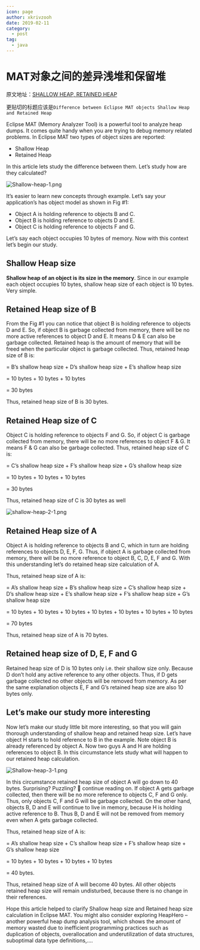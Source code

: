 ```yaml
---
icon: page
author: xkrivzooh
date: 2019-02-11
category:
  - post
tag:
  - java
---
```


# MAT对象之间的差异浅堆和保留堆

原文地址：[SHALLOW HEAP, RETAINED HEAP](https://blog.gceasy.io/2019/01/03/shallow-heap-retained-heap/)

更贴切的标题应该是`Difference between Eclipse MAT objects Shallow Heap and Retained Heap`

Eclipse MAT (Memory Analyzer Tool) is a powerful tool to analyze heap dumps. It comes quite handy when you are trying to debug memory related problems. In Eclipse MAT two types of object sizes are reported:

- Shallow Heap
- Retained Heap

In this article lets study the difference between them. Let’s study how are they calculated?

![Shallow-heap-1.png](http://wenchao.ren/img/2020/11/Shallow-heap-1.png)

It’s easier to learn new concepts through example. Let’s say your application’s has object model as shown in Fig #1:

- Object A is holding reference to objects B and C.
- Object B is holding reference to objects D and E.
- Object C is holding reference to objects F and G.
 
Let’s say each object occupies 10 bytes of memory. Now with this context let’s begin our study.

## Shallow Heap size

**Shallow heap of an object is its size in the memory**. Since in our example each object occupies 10 bytes, shallow heap size of each object is 10 bytes. Very simple.

## Retained Heap size of B

From the Fig #1 you can notice that object B is holding reference to objects D and E. So, if object B is garbage collected from memory, there will be no more active references to object D and E. It means D & E can also be garbage collected. Retained heap is the amount of memory that will be freed when the particular object is garbage collected. Thus, retained heap size of B is:

= B’s shallow heap size + D’s shallow heap size + E’s shallow heap size

= 10 bytes + 10 bytes + 10 bytes

= 30 bytes

Thus, retained heap size of B is 30 bytes.


## Retained Heap size of C

Object C is holding reference to objects F and G. So, if object C is garbage collected from memory, there will be no more references to object F & G. It means F & G can also be garbage collected. Thus, retained heap size of C is:

= C’s shallow heap size + F’s shallow heap size + G’s shallow heap size

= 10 bytes + 10 bytes + 10 bytes

= 30 bytes

Thus, retained heap size of C is 30 bytes as well

![shallow-heap-2-1.png](http://wenchao.ren/img/2020/11/shallow-heap-2-1.png)

## Retained Heap size of A

Object A is holding reference to objects B and C, which in turn are holding references to objects D, E, F, G. Thus, if object A is garbage collected from memory, there will be no more reference to object B, C, D, E, F and G. With this understanding let’s do retained heap size calculation of A.

Thus, retained heap size of A is:

= A’s shallow heap size + B’s shallow heap size + C’s shallow heap size + D’s shallow heap size + E’s shallow heap size + F’s shallow heap size + G’s shallow heap size

= 10 bytes + 10 bytes + 10 bytes + 10 bytes + 10 bytes + 10 bytes + 10 bytes

= 70 bytes

Thus, retained heap size of A is 70 bytes.

## Retained heap size of D, E, F and G

Retained heap size of D is 10 bytes only i.e. their shallow size only. Because D don’t hold any active reference to any other objects. Thus, if D gets garbage collected no other objects will be removed from memory. As per the same explanation objects E, F and G’s retained heap size are also 10 bytes only.

## Let’s make our study more interesting

Now let’s make our study little bit more interesting, so that you will gain thorough understanding of shallow heap and retained heap size. Let’s have object H starts to hold reference to B in the example. Note object B is already referenced by object A. Now two guys A and H are holding references to object B. In this circumstance lets study what will happen to our retained heap calculation.

![Shallow-heap-3-1.png](http://wenchao.ren/img/2020/11/Shallow-heap-3-1.png)

In this circumstance retained heap size of object A will go down to 40 bytes. Surprising? Puzzling? 🙂 continue reading on. If object A gets garbage collected, then there will be no more reference to objects C, F and G only. Thus, only objects C, F and G will be garbage collected. On the other hand, objects B, D and E will continue to live in memory, because H is holding active reference to B. Thus B, D and E will not be removed from memory even when A gets garbage collected.

Thus, retained heap size of A is:

= A’s shallow heap size + C’s shallow heap size + F’s shallow heap size + G’s shallow heap size

= 10 bytes + 10 bytes + 10 bytes + 10 bytes

= 40 bytes.

Thus, retained heap size of A will become 40 bytes. All other objects retained heap size will remain undisturbed, because there is no change in their references.

Hope this article helped to clarify Shallow heap size and Retained heap size calculation in Eclipse MAT. You might also consider exploring HeapHero – another powerful heap dump analysis tool, which shows the amount of memory wasted due to inefficient programming practices such as duplication of objects, overallocation and underutilization of data structures, suboptimal data type definitions,….

